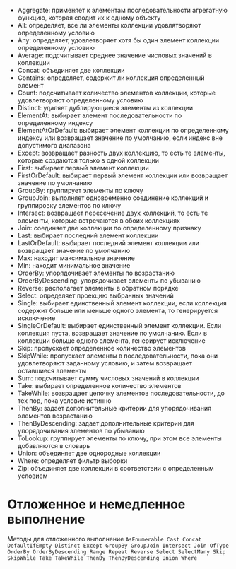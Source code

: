 - Aggregate: применяет к элементам последовательности агрегатную функцию, которая сводит их к одному объекту
- All: определяет, все ли элементы коллекции удовлятворяют определенному условию
- Any: определяет, удовлетворяет хотя бы один элемент коллекции определенному условию
- Average: подсчитывает cреднее значение числовых значений в коллекции
- Concat: объединяет две коллекции
- Contains: определяет, содержит ли коллекция определенный элемент
- Count: подсчитывает количество элементов коллекции, которые удовлетворяют определенному условию
- Distinct: удаляет дублирующиеся элементы из коллекции
- ElementAt: выбирает элемент последовательности по определенному индексу
- ElementAtOrDefault: выбирает элемент коллекции по определенному индексу или возвращает значение по умолчанию, если индекс вне допустимого диапазона
- Except: возвращает разность двух коллекцию, то есть те элементы, которые создаются только в одной коллекции
- First: выбирает первый элемент коллекции
- FirstOrDefault: выбирает первый элемент коллекции или возвращает значение по умолчанию
- GroupBy: группирует элементы по ключу
- GroupJoin: выполняет одновременно соединение коллекций и группировку элементов по ключу
- Intersect: возвращает пересечение двух коллекций, то есть те элементы, которые встречаются в обоих коллекциях
- Join: соединяет две коллекции по определенному признаку
- Last: выбирает последний элемент коллекции
- LastOrDefault: выбирает последний элемент коллекции или возвращает значение по умолчанию
- Max: находит максимальное значение
- Min: находит минимальное значение
- OrderBy: упорядочивает элементы по возрастанию
- OrderByDescending: упорядочивает элементы по убыванию
- Reverse: располагает элементы в обратном порядке
- Select: определяет проекцию выбранных значений
- Single: выбирает единственный элемент коллекции, если коллекция содержит больше или меньше одного элемента, то генерируется исключение
- SingleOrDefault: выбирает единственный элемент коллекции. Если коллекция пуста, возвращает значение по умолчанию. Если в коллекции больше одного элемента, генерирует исключение
- Skip: пропускает определенное количество элементов
- SkipWhile: пропускает элементы в последовательности, пока они удовлетворяют заданному условию, и затем возвращает оставшиеся элементы
- Sum: подсчитывает сумму числовых значений в коллекции
- Take: выбирает определенное количество элементов
- TakeWhile: возвращает цепочку элементов последовательности, до тех пор, пока условие истинно
- ThenBy: задает дополнительные критерии для упорядочивания элементов возрастанию
- ThenByDescending: задает дополнительные критерии для упорядочивания элементов по убыванию
- ToLookup: группирует элементы по ключу, при этом все элементы добавляются в словарь
- Union: объединяет две однородные коллекции
- Where: определяет фильтр выборки
- Zip: объединяет две коллекции в соответствии с определенным условием

# Отложенное и немедленное выполнение

Методы для отложенного выполнение
  `AsEnumerable
  Cast
  Concat
  DefaultIfEmpty
  Distinct
  Except
  GroupBy
  GroupJoin
  Intersect
  Join
  OfType
  OrderBy
  OrderByDescending
  Range
  Repeat
  Reverse
  Select
  SelectMany
  Skip
  SkipWhile
  Take
  TakeWhile
  ThenBy
  ThenByDescending
  Union
  Where`
